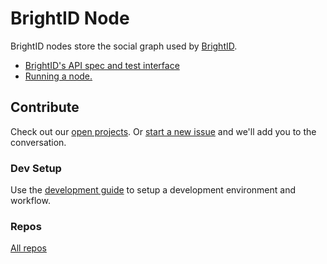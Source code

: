 # BrightID Node

BrightID nodes store the social graph used by [BrightID](https://github.com/BrightID/BrightID).

* [BrightID's API spec and test interface](https://app.swaggerhub.com/apis/brightid/brightid/3.0.0#/default/)
* [Running a node.](https://github.com/BrightID/BrightID-Node/wiki/Installation-Guide)

## Contribute

Check out our [open projects](https://github.com/BrightID/BrightID-Node/projects).  Or [start a new issue](https://github.com/BrightID/BrightID-Node/issues) and we'll add you to the conversation.

### Dev Setup

Use the [development guide](https://github.com/BrightID/BrightID-Node/wiki/Development-Guide) to setup a development environment and workflow.

### Repos
[All repos](https://github.com/BrightID)
